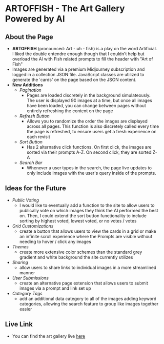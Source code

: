 # ARTOFFISH - The Art Gallery Powered by AI

## About the Page
- **ARTOFFISH** (pronounced: Art - uh - fish) is a play on the word Artificial. I liked the double entendre enough though that I couldn't help but overload the AI with Fish related prompts to fill the header with "Art of Fish"
- Images are generated via a premium Midjourney subscription and logged in a collection JSON file. JavaScript classes are utilized to generate the 'cards' on the page based on the JSON content.
- **New Additions**
  * *Pagination*
    - Pages are loaded discretely in the background simulateously. The user is displayed 90 images at a time, but once all images have been loaded, you can change between pages without entirely refreshing the content on the page
  * *Refresh Button*
    - Allows you to randomize the order the images are displayed across all pages. This function is also discretely called every time the page is refreshed, to ensure users get a fresh experience on each revisit
  * *Sort Button*
    - Has 2 alternative click functions. On first click, the images are sorted via their prompts A-Z. On second click, they are sorted Z-A
  * *Search Bar*
    - Whenever a user types in the search, the page live updates to only include images with the user's query inside of the prompts.

## Ideas for the Future
- *Public Voting*
  * I would like to eventually add a function to the site to allow users to publically vote on which images they think the AI performed the best on. Then, I could extend the sort button functionality to include sorting by highest voted, lowest voted, or no votes / votes
- *Grid Customizations*
  * create a button that allows users to view the cards in a grid or make an infinite scroll experience where the Prompts are visible without needing to hover / click any images
- *Themes*
  * create more extensive color schemes than the standard grey gradient and white background the site currently utilizes
- *Sharing*
  * allow users to share links to individual images in a more streamlined manner
- *User Submissions*
  * create an alternative page extension that allows users to submit images via a prompt and link set up
- *Category Tags*
  * add an additional data category to all of the images adding keyword categories, allowing the search feature to group like images together easier
  
 ## Live Link
 - You can find the art gallery live [here](https://artoffish.graydonwasil.com/)

